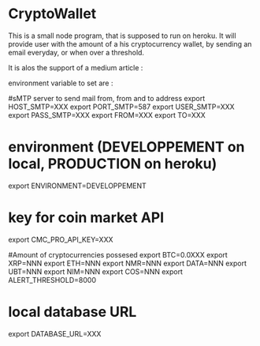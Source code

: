 # CryptoWallet

This is a small node program, that is supposed to run on heroku. It will provide user with the amount of a his cryptocurrency wallet, by sending an email everyday, or when over a threshold.

It is alos the support of a medium article : 

environment variable to set are : 

#sMTP server to send mail from, from and to address
export HOST_SMTP=XXX
export PORT_SMTP=587
export USER_SMTP=XXX
export PASS_SMTP=XXX
export FROM=XXX
export TO=XXX

# environment (DEVELOPPEMENT on local, PRODUCTION on heroku)
export ENVIRONMENT=DEVELOPPEMENT

# key for coin market API
export CMC_PRO_API_KEY=XXX

#Amount of cryptocurrencies possesed
export BTC=0.0XXX
export XRP=NNN
export ETH=NNN
export NMR=NNN
export DATA=NNN
export UBT=NNN
export NIM=NNN
export COS=NNN
export ALERT_THRESHOLD=8000

# local database URL
export DATABASE_URL=XXX
